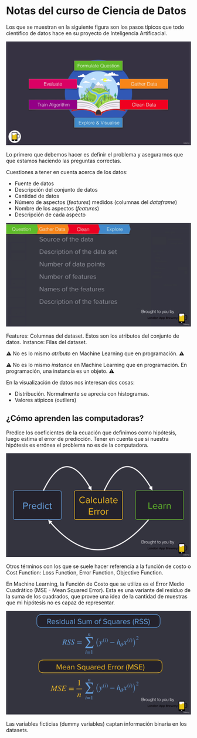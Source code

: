 # Notas del curso de Ciencia de Datos

Los que se muestran en la siguiente figura son los pasos típicos que todo científico de datos hace en su proyecto de Inteligencia Artificacial.

![Pasos](./figuras/data-scince-steps.png)

Lo primero que debemos hacer es definir el problema y asegurarnos que que estamos haciendo las preguntas correctas.

Cuestiones a tener en cuenta acerca de los datos:
* Fuente de datos
* Descripción del conjunto de datos
* Cantidad de datos
* Número de aspectos (_features_) medidos (columnas del _dataframe_)
* Nombre de los aspectos (_features_)
* Descripción de cada aspecto

![Consideraciones](./figuras/consideraciones-sobre-datos.png)

Features: Columnas del dataset. Estos son los atributos del conjunto de datos.
Instance: Filas del dataset.

:warning: No es lo mismo _atributo_ en Machine Learning que en programación. :warning:

:warning: No es lo mismo _instance_ en Machine Learning que en programación. En programación, una instancia es un objeto. :warning:

En la visualización de datos nos interesan dos cosas:
* Distribución. Normalmente se aprecia con histogramas.
* Valores atípicos (outliers)

## ¿Cómo aprenden las computadoras?

Predice los coeficientes de la ecuación que definimos como hipótesis, luego estima el error de predicción. Tener en cuenta que si nuestra hipótesis es errónea el problema no es de la computadora.

![ML-Steps](./figuras/machine-learning-steps.png)

Otros términos con los que se suele hacer referencia a la función de costo o Cost Function: Loss Function, Error Function, Objective Function.

En Machine Learning, la Función de Costo que se utiliza es el Error Medio Cuadrático (MSE - Mean Squared Error). Esta es una variante del residuo de la suma de los cuadrados, que provee una idea de la cantidad de muestras que mi hipótesis no es capaz de representar.

![MSE](./figuras/MSE.png)

Las variables ficticias (dummy variables) captan información binaria en los datasets.